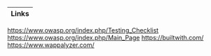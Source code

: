Links |
-|
https://www.owasp.org/index.php/Testing_Checklist
https://www.owasp.org/index.php/Main_Page
https://builtwith.com/
https://www.wappalyzer.com/
